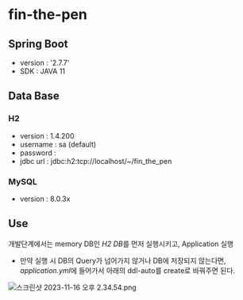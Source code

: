 # fin-the-pen

## Spring Boot 
* version : '2.7.7'
* SDK :  JAVA 11

## Data Base
### H2
- version : 1.4.200
- username : sa (default)
- password :
- jdbc url : jdbc:h2:tcp://localhost/~/fin_the_pen

### MySQL
- version : 8.0.3x 

## Use
개발단계에서는 memory DB인 *H2 DB*를 먼저 실행시키고, Application 실행
- 만약 실행 시 DB의 Query가 넘어가지 않거나 DB에 저장되지 않는다면, *application.yml*에 들어가서 아래의 ddl-auto를 create로 바꿔주면 된다.

![스크린샷 2023-11-16 오후 2.34.54.png](..%2F..%2F..%2F..%2Fvar%2Ffolders%2Fts%2F5dgs3_cj7r7906b60_c08s_h0000gn%2FT%2FTemporaryItems%2FNSIRD_screencaptureui_FllPLx%2F%EC%8A%A4%ED%81%AC%EB%A6%B0%EC%83%B7%202023-11-16%20%EC%98%A4%ED%9B%84%202.34.54.png)

